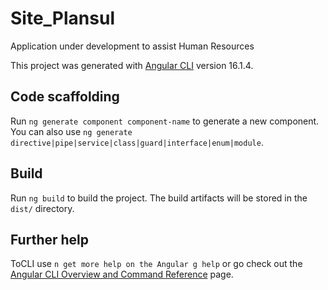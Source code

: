 # Site_Plansul

Application under development to assist Human Resources

This project was generated with [Angular CLI](https://github.com/angular/angular-cli) version 16.1.4.

## Code scaffolding

Run `ng generate component component-name` to generate a new component. You can also use `ng generate directive|pipe|service|class|guard|interface|enum|module`.

## Build

Run `ng build` to build the project. The build artifacts will be stored in the `dist/` directory.

## Further help

ToCLI use `n get more help on the Angular g help` or go check out the [Angular CLI Overview and Command Reference](https://angular.io/cli) page.
